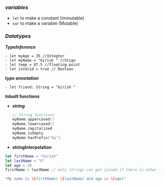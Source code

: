 ### **_variables_**

- `let` to make a constant (immutable)
- `var` to make a variable (Mutable)

### **_Datatypes_**

**_TypeInference_**

    - let myAge = 35 //Integter
    - let myName = "Girish " //Stign
    - let temp = 87.5 //floating point
    - let isValid = true // Boolean

**_type annotation_**

    - let friend: String = "Girish "

**Inbuilt functions**

- **_string_**

  ```swift
  // String functions
  myName.uppercased()
  myName.lowercased()
  myName.capitalized
  myName.isEmpty
  myName.hasPrefix("Gi")
  ```

- **stringInterpolation**

```swift
let firstName = "Girish"
let lastName = "V"
let age = 29
firstName + lastName // only strings can get joined if there is other type then use below format

"My name is \(firstName) \(lastName) and age is \(age)"
```
